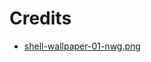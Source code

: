 # Credits

- [shell-wallpaper-01-nwg.png](https://pixabay.com/photos/lemon-black-background-healthy-eat-4954846)
